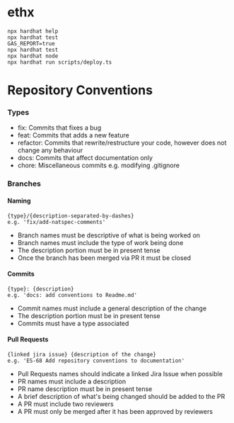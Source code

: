 # ethx

```shell
npx hardhat help
npx hardhat test
GAS_REPORT=true 
npx hardhat test
npx hardhat node
npx hardhat run scripts/deploy.ts
```

# Repository Conventions

### Types

- fix: Commits that fixes a bug
- feat: Commits that adds a new feature
- refactor: Commits that rewrite/restructure your code, however does not change any behaviour
- docs: Commits that affect documentation only
- chore: Miscellaneous commits e.g. modifying .gitignore

### Branches


#### Naming

```
{type}/{description-separated-by-dashes}
e.g. 'fix/add-natspec-comments'
```

- Branch names must be descriptive of what is being worked on
- Branch names must include the type of work being done
- The description portion must be in present tense
- Once the branch has been merged via PR it must be closed

#### Commits 

```
{type}: {description}
e.g. 'docs: add conventions to Readme.md'
```

- Commit names must include a general description of the change
- The description portion must be in present tense
- Commits must have a type associated

#### Pull Requests

```
{linked jira issue} {description of the change}
e.g. 'ES-68 Add repository conventions to documentation'
```

- Pull Requests names should indicate a linked Jira Issue when possible
- PR names must include a description
- PR name description must be in present tense
- A brief description of what's being changed should be added to the PR
- A PR must include two reviewers
- A PR must only be merged after it has been approved by reviewers
